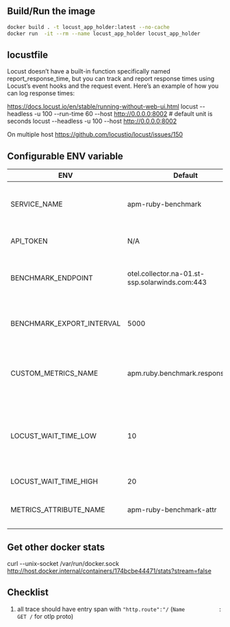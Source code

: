 ## Build/Run the image

```sh
docker build . -t locust_app_holder:latest --no-cache
docker run  -it --rm --name locust_app_holder locust_app_holder
```

## locustfile

Locust doesn’t have a built-in function specifically named report_response_time,
but you can track and report response times using Locust’s event hooks and the request event.
Here’s an example of how you can log response times:

https://docs.locust.io/en/stable/running-without-web-ui.html
locust --headless -u 100 --run-time 60 --host http://0.0.0.0:8002 # default unit is seconds
locust --headless -u 100 --host http://0.0.0.0:8002

On multiple host
https://github.com/locustio/locust/issues/150

## Configurable ENV variable


 ENV                        | Default                                         | Description 
 --------------------------- |----------------------------------------------- |-------------
 SERVICE_NAME               | apm-ruby-benchmark                              | service name that will show up in swo backend
 API_TOKEN                  | N/A                                             | service key from swo backends
 BENCHMARK_ENDPOINT         | otel.collector.na-01.st-ssp.solarwinds.com:443  | destination where the benchmark metrics will be sent
 BENCHMARK_EXPORT_INTERVAL  | 5000                                            | time interval for periodic exporter to send data
 CUSTOM_METRICS_NAME        | apm.ruby.benchmark.response.time                | metrics name for locating the metrics in series on dashboard
 LOCUST_WAIT_TIME_LOW       | 10                                              | locust will have delay time to send request each time, this defines lower end
 LOCUST_WAIT_TIME_HIGH      | 20                                              | this defines higher end
 METRICS_ATTRIBUTE_NAME     | apm-ruby-benchmark-attr                         | for better locating the metrics and aggregation


## Get other docker stats

curl --unix-socket /var/run/docker.sock http://host.docker.internal/containers/174bcbe44471/stats?stream=false

## Checklist

1. all trace should have entry span with `"http.route":"/` (`Name           : GET /` for otlp proto)

